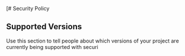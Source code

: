 [# Security Policy

## Supported Versions

Use this section to tell people about which versions of your project are
currently being supported with securi